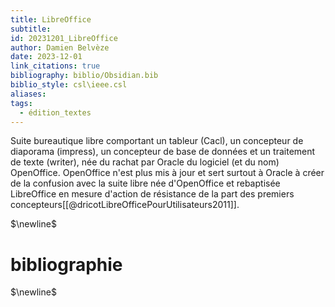 ```yaml
---
title: LibreOffice
subtitle: 
id: 20231201_LibreOffice
author: Damien Belvèze
date: 2023-12-01
link_citations: true
bibliography: biblio/Obsidian.bib
biblio_style: csl\ieee.csl
aliases: 
tags:
  - édition_textes
---
```

Suite bureautique libre comportant un tableur (Cacl), un concepteur de diaporama (impress), un concepteur de base de données et un traitement de texte (writer), née du rachat par Oracle du logiciel (et du nom) OpenOffice. 
OpenOffice n'est plus mis à jour et sert surtout à Oracle à créer de la confusion avec la suite libre née d'OpenOffice et rebaptisée LibreOffice en mesure d'action de résistance de la part des premiers concepteurs[[@dricotLibreOfficePourUtilisateurs2011]].




$\newline$
# bibliographie
$\newline$






